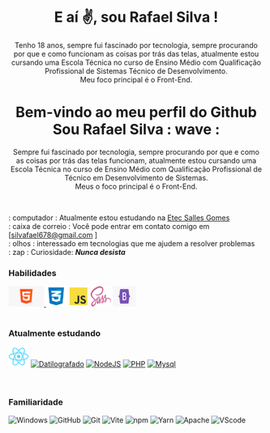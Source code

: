 <div align="center">
<h1 align="center"> E aí ✌️, sou Rafael Silva ! </h1>
<p>Tenho 18 anos, sempre fui fascinado por tecnologia, sempre procurando por que e como funcionam as coisas por trás das telas, atualmente estou cursando uma Escola Técnica no curso de Ensino Médio com Qualificação Profissional de Sistemas Técnico de Desenvolvimento.<br>Meu foco principal é o Front-End.</p>
<h1 align="center"> Bem-vindo ao meu perfil do Github Sou Rafael Silva : wave : </h1> 
<p>Sempre fui fascinado por tecnologia, sempre procurando por que e como as coisas por trás das telas funcionam, atualmente estou cursando uma Escola Técnica no curso de Ensino Médio com Qualificação Profissional de Técnico em Desenvolvimento de Sistemas.<br>Meus o foco principal é o Front-End.</p>
</div>
<br>


: computador : Atualmente estou estudando na [ Etec Salles Gomes ](https://www.cps.sp.gov.br/etecs/etec-salles-gomes/) <br>
: caixa de correio : 	 Você pode entrar em contato comigo em [silvafael678@gmail.com ]<br>
: olhos : interessado em tecnologias que me ajudem a resolver problemas <br>
: zap : Curiosidade: ***Nunca desista*** <br>

<h3>Habilidades</h3>
<a href="https://developer.mozilla.org/en-US/docs/Glossary/HTML5" target="_blank" rel="noreferrer"><img src="src/icons/skills/html5.png " " width="70" height="40" alt="HTML5" />
<a href="https://developer.mozilla.org/pt-BR/docs/Web/CSS" target="_blank" rel="noreferrer"><img src="src/icons/skills/css3.png " width="40" height="40" alt="Css" /></a>
<a href="https://developer.mozilla.org/en-US/docs/Web/JavaScript" target="_blank" rel="noreferrer"><img src="src/icons/skills/js.png " width="40" height="40" alt="Javascript" /></a>
<a href="https://sass-lang.com/" target="_blank" rel="noreferrer"><img src="src/icons/skills/sass.png" width="40" height=" 40" alt="Sass" /></a>
<a href="https://getbootstrap.com/" target="_blank" rel="noreferrer"><img src="src/icons/skills/bootstrap.png" width="45" height="40" alt="Bootstrap" /></a>
<br>
<br>
<h3>Atualmente estudando</h3>
<a href="https://reactjs.org/" target="_blank" rel="noreferrer"><img src="src/icons/skills/react.svg" width="40" height="40" alt="Reagir" /></a>
<a href="https://www.typescriptlang.org/" rel="nofollow"><img src="src/icons/currentlyStudying/typescript.svg" width="40" height="40" alt=" Datilografado"></a>
<a href="https://nodejs.org/en/" rel="nofollow"><img src="src/icons/currentlyStudying/nodejs.svg" width="40" height="40" alt=" NodeJS"></a>
<a href="https://www.php.net/" rel="nofollow"><img src="src/icons/currentlyStudying/php.svg" width="40" height="40" alt=" PHP"></a>
<a href="https://www.mysql.com" rel="nofollow"><img src="src/icons/currentlyStudying/mysql.svg" width="40" height="40" alt="Mysql "></a>
<br>
<br>
<br>
<h3>Familiaridade</h3>
<img src="src/icons/familiarity/windows.svg" width="40" height="40" alt="Windows">
<img src="src/icons/familiarity/github.svg" width="40" height="40" alt="GitHub">
<img src="src/icons/familiarity/git.svg" width="40" height="40" alt="Git">
<img src="src/icons/familiarity/vitejs.svg" width="40" height="40" alt="Vite">
<img src="src/icons/familiarity/npm.svg" width="40" height="40" alt="npm">
<img src="src/icons/familiarity/yarn.svg" width="40" height="40" alt="Yarn">
<img src="src/icons/familiarity/apache.svg" width="40" height="40" alt="Apache">
<img src="src/icons/familiarity/vscode.svg" width="40" height="40" alt="VScode">
</div>
</main>
